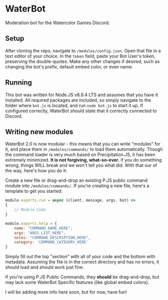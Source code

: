 # WaterBot
Moderation bot for the Watercolor Games Discord.

## Setup
After cloning the repo, navigate to ``/modules/config.json``. Open that file in a text editor of your choice. In the ``token`` field, paste your Bot User's token, preserving the double-quotes. Make any other changes if desired, such as changing the bot's prefix, default embed color, or even name.

## Running
This bot was written for Node.JS v8.9.4 LTS and assumes that you have it installed. All required packages are included, so simply navigate to the folder where ``bot.js`` is located, and run ``node bot.js`` to start it up. If configured correctly, WaterBot should state that it correctly connected to Discord.

## Writing new modules
WaterBot 2.0 is now modular - this means that you can write "modules" for it, and place them in ``/modules/commands/`` to load them automatically. Though the command loader is very much based on Precipitation.JS, it has been extremely minimized. **It is not forgiving, what-so-ever.** if you do something wrong, things WILL break and we won't tell you what did. With that our of the way, here's how you do it: 

Create a new file or drag-and-drop an existing P.JS public command module into ``/modules/commands/``.
If you're creating a new file, here's a template to get you started:

```js
module.exports.run = async (client, message, args, bot) =>
{
    // Module Code
}

module.exports.help = {
	name: "COMMAND_NAME_HERE",
	args: "ARGS_LIST_HERE",
    notes: "COMMAND_DESCRIPTION_HERE",
    category: 'COMMAND_CATEGORY_HERE'
}
```

Simply fill out the top "section" with all of your code and the bottom with metadata. Assuming the file is in the correct directory and has no errors, it should load and should work just fine.

If you're using P.JS Public Commands, they **should** be drag-and-drop, but may lack some WaterBot Specific features (like global embed colors).

I will be adding more info here soon, but for now, have fun!
